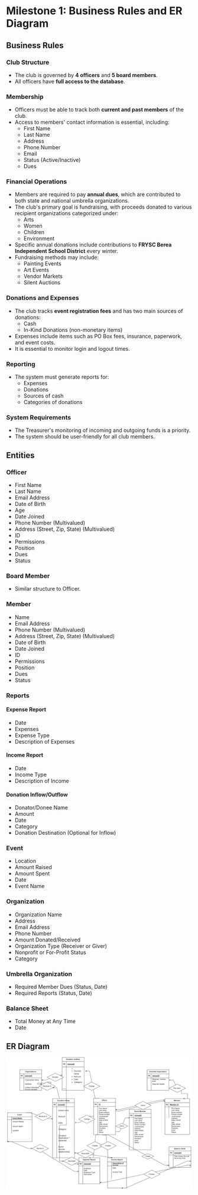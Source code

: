 # Milestone 1: Business Rules and ER Diagram

## Business Rules

### Club Structure
- The club is governed by **4 officers** and **5 board members**.
- All officers have **full access to the database**.

### Membership
- Officers must be able to track both **current and past members** of the club.
- Access to members' contact information is essential, including:
  - First Name
  - Last Name
  - Address
  - Phone Number
  - Email
  - Status (Active/Inactive)
  - Dues

### Financial Operations
- Members are required to pay **annual dues**, which are contributed to both state and national umbrella organizations.
- The club's primary goal is fundraising, with proceeds donated to various recipient organizations categorized under:
  - Arts
  - Women
  - Children
  - Environment
- Specific annual donations include contributions to **FRYSC Berea Independent School District** every winter.
- Fundraising methods may include:
  - Painting Events
  - Art Events
  - Vendor Markets
  - Silent Auctions

### Donations and Expenses
- The club tracks **event registration fees** and has two main sources of donations:
  - Cash
  - In-Kind Donations (non-monetary items)
- Expenses include items such as PO Box fees, insurance, paperwork, and event costs.
- It is essential to monitor login and logout times.

### Reporting
- The system must generate reports for:
  - Expenses
  - Donations
  - Sources of cash
  - Categories of donations

### System Requirements
- The Treasurer's monitoring of incoming and outgoing funds is a priority.
- The system should be user-friendly for all club members.

## Entities

### Officer
- First Name
- Last Name
- Email Address
- Date of Birth
- Age
- Date Joined
- Phone Number (Multivalued)
- Address (Street, Zip, State) (Multivalued)
- ID
- Permissions
- Position
- Dues
- Status

### Board Member
- Similar structure to Officer.

### Member
- Name
- Email Address
- Phone Number (Multivalued)
- Address (Street, Zip, State) (Multivalued)
- Date of Birth
- Date Joined
- ID
- Permissions
- Position
- Dues
- Status

### Reports

#### Expense Report
- Date
- Expenses
- Expense Type
- Description of Expenses

#### Income Report
- Date
- Income Type
- Description of Income

#### Donation Inflow/Outflow
- Donator/Donee Name
- Amount
- Date
- Category
- Donation Destination (Optional for Inflow)

### Event
- Location
- Amount Raised
- Amount Spent
- Date
- Event Name

### Organization
- Organization Name
- Address
- Email Address
- Phone Number
- Amount Donated/Received
- Organization Type (Receiver or Giver)
- Nonprofit or For-Profit Status
- Category

### Umbrella Organization
- Required Member Dues (Status, Date)
- Required Reports (Status, Date)

### Balance Sheet
- Total Money at Any Time
- Date

## ER Diagram

![ER Diagram](./ER%20Diagram.jpg)

